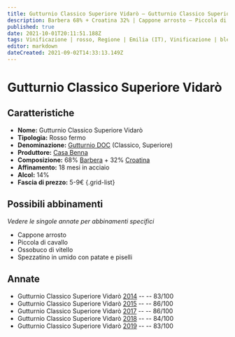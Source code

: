 ```yaml
---
title: Gutturnio Classico Superiore Vidarò – Gutturnio Classico Superiore DOC – Casa Benna – Emilia (IT) – 5-9€ – 2★-3★
description: Barbera 68% + Croatina 32% | Cappone arrosto – Piccola di cavallo – Ossobuco di vitello – Spezzatino in umido con patate e piselli 
published: true
date: 2021-10-01T20:11:51.188Z
tags: Vinificazione | rosso, Regione | Emilia (IT), Vinificazione | blend, Vinificazione | frizzante, Valutazioni | 3 stelle, Vitigni | Barbera, Vitigni | Croatina, Prezzi | 5-9€, Alimento | cappone, Cottura | arrosto, Alimento | cavallo, Cottura | piccola, Alimento | vitello, Alimento-dettagli | ossobuco, Cottura | in umido, Alimento-dettagli | spezzatino, Aromatizzazione | con patate e piselli 
editor: markdown
dateCreated: 2021-09-02T14:33:13.149Z
---
```


# Gutturnio Classico Superiore Vidarò 

## Caratteristiche
- **Nome:** Gutturnio Classico Superiore Vidarò 
- **Tipologia:** Rosso fermo
- **Denominazione:** [Gutturnio DOC](/denominazioni/Italia/Emilia/DOC-Gutturnio) (Classico, Superiore)
- **Produttore:** [Casa Benna](/produttori/Italia/Emilia/Casa-Benna) 
- **Composizione:** 68% [Barbera](/vitigni/Italia/bacca-nera/barbera) + 32% [Croatina](/vitigni/Italia/bacca-nera/croatina)
- **Affinamento:** 18 mesi in acciaio
- **Alcol:** 14%
- **Fascia di prezzo:** 5-9€
{.grid-list}

## Possibili abbinamenti
*Vedere le singole annate per abbinamenti specifici*

- Cappone arrosto
- Piccola di cavallo 
- Ossobuco di vitello
- Spezzatino in umido con patate e piselli

## Annate
- Gutturnio Classico Superiore Vidarò [2014](/vini/Italia/Emilia/Casa-Benna/Gutturnio-Classico-Superiore-Vidaro/2014) -- <span class="star-2"></span> -- 83/100
- Gutturnio Classico Superiore Vidarò [2015](/vini/Italia/Emilia/Casa-Benna/Gutturnio-Classico-Superiore-Vidaro/2015) -- <span class="star-3"></span> -- 86/100
- Gutturnio Classico Superiore Vidarò [2017](/vini/Italia/Emilia/Casa-Benna/Gutturnio-Classico-Superiore-Vidaro/2017) -- <span class="star-3"></span> -- 86/100
- Gutturnio Classico Superiore Vidarò [2018](/vini/Italia/Emilia/Casa-Benna/Gutturnio-Classico-Superiore-Vidaro/2018) -- <span class="star-2"></span> -- 84/100
- Gutturnio Classico Superiore Vidarò [2019](/vini/Italia/Emilia/Casa-Benna/Gutturnio-Classico-Superiore-Vidaro/2019) -- <span class="star-2"></span> -- 83/100

